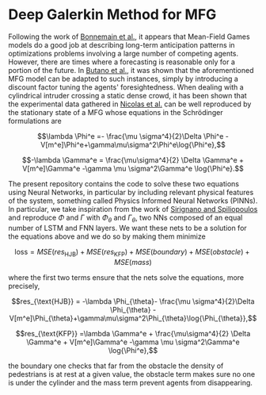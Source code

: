 # Deep Galerkin Method for MFG

Following the work of [Bonnemain et al.](https://arxiv.org/abs/2201.08592), it appears that Mean-Field Games models do a good job at describing long-term anticipation patterns in optimizations problems involving a large number of competing agents. However, there are times where a forecasting is reasonable only for a portion of the future. In [Butano et al.](https://arxiv.org/abs/2302.08945), it was shown that the aforementioned MFG model can be adapted to such instances, simply by introducing a discount factor tuning the agents' foresightedness. When dealing with a cylindrical intruder crossing a static dense crowd, it has been shown that the experimental data gathered in [Nicolas et al.](https://arxiv.org/abs/1810.03343) can be well reproduced by the stationary state of a MFG whose equations in the Schrödinger formulations are

$$\lambda \Phi^e =- \frac{\mu \sigma^4}{2}\Delta \Phi^e -V[m^e]\Phi^e+\gamma\mu\sigma^2\Phi^e\log{\Phi^e},$$

$$-\lambda \Gamma^e = \frac{\mu\sigma^4}{2} \Delta \Gamma^e + V[m^e]\Gamma^e -\gamma \mu \sigma^2\Gamma^e \log{\Phi^e}.$$

The present repository contains the code to solve these two equations using Neural Networks, in particular by including relevant physical features of the system, something called Physics Informed Neural Networks (PINNs). In particular, we take inspiration from the work of [Sirignano and Spiliopoulos](https://arxiv.org/abs/1708.07469) and reproduce $\Phi$ and $\Gamma$ with $\Phi_{\theta}$ and $\Gamma_{\theta}$, two NNs composed of an equal number of LSTM and FNN layers. We want these nets to be a solution for the equations above and we do so by making them minimize 

$$\text{loss} = MSE(res_{\text{HJB}}) +  MSE(res_{\text{KFP}}) + MSE(boundary) + MSE(obstacle) + MSE(mass)$$

where the first two terms ensure that the nets solve the equations, more precisely, 

$$res_{\text{HJB}} = -\lambda \Phi_{\theta}- \frac{\mu \sigma^4}{2}\Delta \Phi_{\theta} -V[m^e]\Phi_{\theta}+\gamma\mu\sigma^2\Phi_{\theta}\log{\Phi_{\theta}},$$

$$res_{\text{KFP}} =\lambda \Gamma^e + \frac{\mu\sigma^4}{2} \Delta \Gamma^e + V[m^e]\Gamma^e -\gamma \mu \sigma^2\Gamma^e \log{\Phi^e},$$

the boundary one checks that far from the obstacle the density of pedestrians is at rest at a given value, the obstacle term makes sure no one is under the cylinder and the mass term prevent agents from disappearing.
